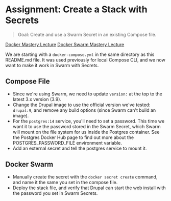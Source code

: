 # Assignment: Create a Stack with Secrets

> Goal: Create and use a Swarm Secret in an existing Compose file.

[Docker Mastery Lecture](https://www.udemy.com/course/docker-mastery/learn/lecture/6796822)
[Docker Swarm Mastery Lecture](https://www.udemy.com/course/docker-swarm-mastery/learn/practice/28073)

We are starting with a `docker-compose.yml` in the same directory as this README.md file. It was used previously for local Compose CLI, and we now want to make it work in Swarm with Secrets.

## Compose File

- Since we're using Swarm, we need to update `version:` at the top to the latest 3.x version (3.9).
- Change the Drupal image to use the official version we've tested: `drupal:9`, and remove any build options (since Swarm can't build an image).
- For the `postgres:14` service, you'll need to set a password. This time we want it to use the password stored in the Swarm Secret, which Swarm will mount on the file system for us inside the Postgres container. See the Postgres Docker Hub page to find out more about the POSTGRES_PASSWORD_FILE environment variable.
- Add an external secret and tell the postgres service to mount it.

## Docker Swarm

- Manually create the secret with the `docker secret create` command, and name it the same you set in the compose file.
- Deploy the stack file, and verify that Drupal can start the web install with the password you set in Swarm Secrets.
